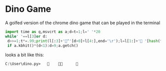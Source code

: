 <link rel="stylesheet" type="text/css" media="screen" href="css/prism.css" loading="lazy">

# Dino Game

A golfed version of the chrome dino game that can be played in the terminal
```python
import time as q,msvcrt as a;d=t=1;l=' '*20
while' '==l[3]or d:
 d>>=1;t*=.99;print(l[:3]+'🦖^'[d>0]+l[4:],end='\r');l=l[1:]+'🌵 '[hash(t)%9>0];q.sleep(t)
 if a.kbhit()*(d<1):d=9;a.getch()
 ```
looks a bit like this:
```
C:\User\dino.py>   🦖    🌵🌵      🌵   
```

